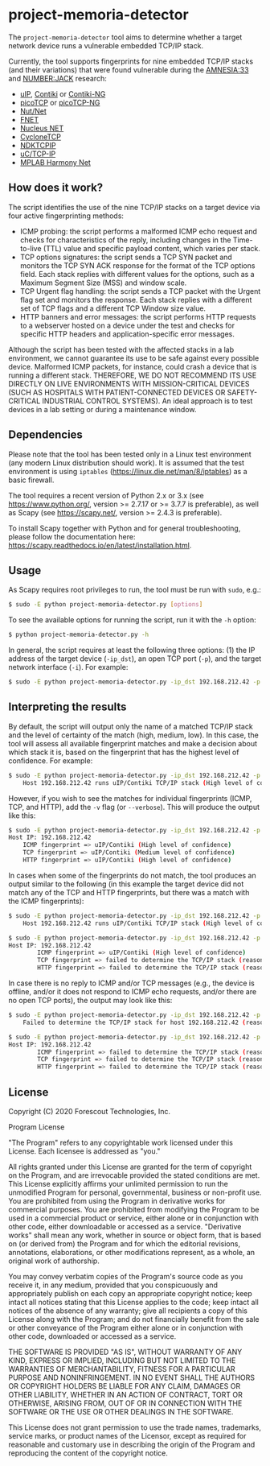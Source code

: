 # project-memoria-detector

The `project-memoria-detector` tool aims to determine whether a target network device runs a vulnerable embedded TCP/IP stack. 

Currently, the tool supports fingerprints for nine embedded TCP/IP stacks (and their variations) that were found vulnerable during the [AMNESIA:33](https://www.forescout.com/research-labs/amnesia33/) and [NUMBER:JACK](https://www.forescout.com/company/blog/numberjack-forescout-research-labs-finds-nine-isn-generation-vulnerabilities-affecting-tcpip-stacks/) research:
- [uIP](https://github.com/adamdunkels/uip), [Contiki](https://github.com/contiki-os/contiki) or [Contiki-NG](https://github.com/contiki-ng/contiki-ng)
- [picoTCP](https://github.com/tass-belgium/picotcp) or [picoTCP-NG](https://github.com/virtualsquare/picotcp)
- [Nut/Net](http://www.ethernut.de/en/software/)
- [FNET](http://fnet.sourceforge.net/)
- [Nucleus NET](https://www.prnewswire.com/news-releases/siemens-launches-new-enterprise-class-embedded-linux-solution-for-embedded-systems-development-300798756.html)
- [CycloneTCP](https://www.oryx-embedded.com/products/CycloneTCP)
- [NDKTCPIP](https://www.ti.com/tool/NDKTCPIP)
- [uC/TCP-IP](https://github.com/weston-embedded/uC-TCP-IP)
- [MPLAB Harmony Net](https://github.com/Microchip-MPLAB-Harmony/net)

## How does it work?

The script identifies the use of the nine TCP/IP stacks on a target device via four active fingerprinting methods:
- ICMP probing: the script performs a malformed ICMP echo request and checks for characteristics of the reply, including changes in the Time-to-live (TTL) value and specific payload content, which varies per stack. 
- TCP options signatures: the script sends a TCP SYN packet and monitors the TCP SYN ACK response for the format of the TCP options field. Each stack replies with different values for the options, such as a Maximum Segment Size (MSS) and window scale.
- TCP Urgent flag handling: the script sends a TCP packet with the Urgent flag set and monitors the response. Each stack replies with a different set of TCP flags and a different TCP Window size value.
- HTTP banners and error messages: the script performs HTTP requests to a webserver hosted on a device under the test and checks for specific HTTP headers and application-specific error messages.

Although the script has been tested with the affected stacks in a lab environment, we cannot guarantee its use to be safe against every possible device. Malformed ICMP packets, for instance, could crash a device that is running a different stack. THEREFORE, WE DO NOT RECOMMEND ITS USE DIRECTLY ON LIVE ENVIRONMENTS WITH MISSION-CRITICAL DEVICES (SUCH AS HOSPITALS WITH PATIENT-CONNECTED DEVICES OR SAFETY-CRITICAL INDUSTRIAL CONTROL SYSTEMS). An ideal approach is to test devices in a lab setting or during a maintenance window.

## Dependencies

Please note that the tool has been tested only in a Linux test environment (any modern Linux distribution should work). It is assumed that the test environment is using `iptables` (https://linux.die.net/man/8/iptables) as a basic firewall.

The tool requires a recent version of Python 2.x or 3.x (see https://www.python.org/, version >= 2.7.17 or >= 3.7.7 is preferable), as well as Scapy (see https://scapy.net/, version >= 2.4.3 is preferable). 

To install Scapy together with Python and for general troubleshooting, please follow the documentation here: https://scapy.readthedocs.io/en/latest/installation.html.

## Usage

As Scapy requires root privileges to run, the tool must be run with `sudo`, e.g.:

```bash
$ sudo -E python project-memoria-detector.py [options]
```

To see the available options for running the script, run it with the `-h` option:

```bash
$ python project-memoria-detector.py -h
```

In general, the script requires at least the following three options: (1) the IP address of the target device (`-ip_dst`), an open TCP port (`-p`), and the target network interface (`-i`). For example:

```bash
$ sudo -E python project-memoria-detector.py -ip_dst 192.168.212.42 -p 80 -i eth1
```


## Interpreting the results 

By default, the script will output only the name of a matched TCP/IP stack and the level of certainty of the match (high, medium, low). In this case, the tool will assess all available fingerprint matches and make a decision about which stack it is, based on the fingerprint that has the highest level of confidence. For example:

```bash
$ sudo -E python project-memoria-detector.py -ip_dst 192.168.212.42 -p 80 -i eth1
    Host 192.168.212.42 runs uIP/Contiki TCP/IP stack (High level of confidence)
```

However, if you wish to see the matches for individual fingerprints (ICMP, TCP, and HTTP), add the `-v` flag (or `--verbose`). This will produce the output like this:

```bash
$ sudo -E python project-memoria-detector.py -ip_dst 192.168.212.42 -p 80 -i eth1 -v
Host IP: 192.168.212.42
    ICMP fingerprint => uIP/Contiki (High level of confidence)
    TCP fingerprint => uIP/Contiki (Medium level of confidence)
    HTTP fingerprint => uIP/Contiki (High level of confidence)
```

In cases when some of the fingerprints do not match, the tool produces an output similar to the following (in this example the target device did not match any of the TCP and HTTP fingerprints, but there was a match with the ICMP fingerprints):

```bash
$ sudo -E python project-memoria-detector.py -ip_dst 192.168.212.42 -p 80 -i eth1
    Host 192.168.212.42 runs uIP/Contiki TCP/IP stack (High level of confidence)

$ sudo -E python project-memoria-detector.py -ip_dst 192.168.212.42 -p 80 -i eth1 -v
Host IP: 192.168.212.42
        ICMP fingerprint => uIP/Contiki (High level of confidence)
        TCP fingerprint => failed to determine the TCP/IP stack (reason: No match)
        HTTP fingerprint => failed to determine the TCP/IP stack (reason: No match)
```

In case there is no reply to ICMP and/or TCP messages (e.g., the device is offline, and/or it does not respond to ICMP echo requests, and/or there are no open TCP ports), the output may look like this:

```bash
$ sudo -E python project-memoria-detector.py -ip_dst 192.168.212.42 -p 80 -i eth1
    Failed to determine the TCP/IP stack for host 192.168.212.42 (reason: No reply)

$ sudo -E python project-memoria-detector.py -ip_dst 192.168.212.42 -p 80 -i eth1 -v
Host IP: 192.168.212.42
        ICMP fingerprint => failed to determine the TCP/IP stack (reason: No reply)
        TCP fingerprint => failed to determine the TCP/IP stack (reason: No reply)
        HTTP fingerprint => failed to determine the TCP/IP stack (reason: No reply)
```


## License

Copyright (C) 2020 Forescout Technologies, Inc.

Program License

"The Program" refers to any copyrightable work licensed under this License. Each licensee is addressed as "you."

All rights granted under this License are granted for the term of copyright on the Program, and are irrevocable provided the stated conditions are met. This License explicitly affirms your unlimited permission to run the unmodified Program for personal, governmental, business or non-profit use. You are prohibited from using the Program in derivative works for commercial purposes. You are prohibited from modifying the Program to be used in a commercial product or service, either alone or in conjunction with other code, either downloadable or accessed as a service. "Derivative works" shall mean any work, whether in source or object form, that is based on (or derived from) the Program and for which the editorial revisions, annotations, elaborations, or other modifications represent, as a whole, an original work of authorship.

You may convey verbatim copies of the Program's source code as you receive it, in any medium, provided that you conspicuously and appropriately publish on each copy an appropriate copyright notice; keep intact all notices stating that this License applies to the code; keep intact all notices of the absence of any warranty; give all recipients a copy of this License along with the Program; and do not financially benefit from the sale or other conveyance of the Program either alone or in conjunction with other code, downloaded or accessed as a service.

THE SOFTWARE IS PROVIDED "AS IS", WITHOUT WARRANTY OF ANY KIND, EXPRESS OR IMPLIED, INCLUDING BUT NOT LIMITED TO THE WARRANTIES OF MERCHANTABILITY, FITNESS FOR A PARTICULAR PURPOSE AND NONINFRINGEMENT. IN NO EVENT SHALL THE AUTHORS OR COPYRIGHT HOLDERS BE LIABLE FOR ANY CLAIM, DAMAGES OR OTHER LIABILITY, WHETHER IN AN ACTION OF CONTRACT, TORT OR OTHERWISE, ARISING FROM, OUT OF OR IN CONNECTION WITH THE SOFTWARE OR THE USE OR OTHER DEALINGS IN THE SOFTWARE.

This License does not grant permission to use the trade names, trademarks, service marks, or product names of the Licensor, except as required for reasonable and customary use in describing the origin of the Program and reproducing the content of the copyright notice.
